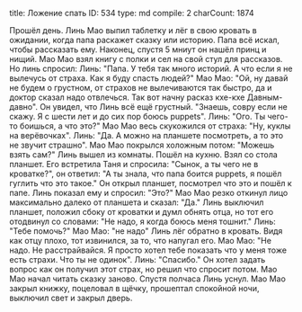 title:          Ложение спать
ID:             534
type:           md
compile:        2
charCount:      1874


Прошёл день. Линь Мао выпил таблетку и лёг в свою кровать в ожидании, когда папа раскажет сказку или историю. Папа всё искал, чтобы рассказать ему. Наконец, спустя 5 мниут он нашёл принц и нищий. Мао Мао взял книгу с полки и сел на свой стул для рассказов. Но линь спросил:
Линь: "Папа. У тебя так много историй. А что если я не вылечусь от страха. Как я буду спасть людей?"
Мао Мао: "Ой, ну давай не будем о грустном, от страхов не вылечиваются так быстро, да и доктор сказал надо отвлечься. Так вот начну расказ кхе-кхе Давным-давно". Он увидел, что Линь всё ещё грустный. "Знаешь, совру если не скажу. Я с шести лет и до сих пор боюсь puppets".
Линь: "Ого. Ты чего-то боишься, а что это?"
Мао Мао весь скукожился от страха: "Ну, куклы на верёвочках".
Линь: "Да. А можно на планшете посмотреть, а то это не звучит страшно".
Мао Мао покрылся холожным потом: "Можешь взять сам?"
Линь вышел из комнаты. Пошёл на кухню. Взял со стола планшет. Его встретила Таня и спросила: "Сынок, а ты чего не в кроватке?", он ответил: "А ты знала, что папа боится puppets, я пошёл гуглить что это такое." Он открыл планшет, посмотрел что это и пошёл к папе. Линь показал ему и спросил: "Это?" Мао Мао резко откинул лицо максимально далеко от планшета и сказал: "Да." Линь выключил планшет, положил сбоку от кроватки и думл обнять отца, но тот его отодвинул со словами: "Не надо, я когда боюсь меня тошнит."
Линь: "Тебе помочь?"
Мао Мао: "не надо"
Линь лёг обратно в кровать. Видя как отцу плохо, тот извинился, за то, что напугал его.
Мао Мао: "Не надо. Не расстрайвайся. Я просто хотел тебе показать что у меня тоже есть страхи. Что ты не одинок".
Линь: "Спасибо." Он хотел задать вопрос как он получил этот страх, но решил что спросит потом.
Мао Мао начал читать сказку заново.
Спустя полчаса Линь уснул. Мао Мао закрыл книжку, поцеловал в щёчку, прошептал спокойной ночи, выключил свет и закрыл дверь.